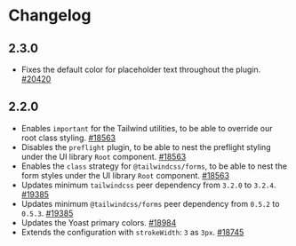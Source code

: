 # Changelog

## 2.3.0

* Fixes the default color for placeholder text throughout the plugin. [#20420](https://github.com/Yoast/wordpress-seo/pull/20420)

## 2.2.0

* Enables `important` for the Tailwind utilities, to be able to override our root class styling. [#18563](https://github.com/Yoast/wordpress-seo/pull/18563)
* Disables the `preflight` plugin, to be able to nest the preflight styling under the UI library `Root` component.  [#18563](https://github.com/Yoast/wordpress-seo/pull/18563)
* Enables the `class` strategy for `@tailwindcss/forms`, to be able to nest the form styles under the UI library `Root` component. [#18563](https://github.com/Yoast/wordpress-seo/pull/18563)
* Updates minimum `tailwindcss` peer dependency from `3.2.0` to `3.2.4`. [#19385](https://github.com/Yoast/wordpress-seo/pull/19385)
* Updates minimum `@tailwindcss/forms` peer dependency from `0.5.2` to `0.5.3`. [#19385](https://github.com/Yoast/wordpress-seo/pull/19385)
* Updates the Yoast primary colors. [#18984](https://github.com/Yoast/wordpress-seo/pull/18984)
* Extends the configuration with `strokeWidth`: `3` as `3px`. [#18745](https://github.com/Yoast/wordpress-seo/pull/18745)
